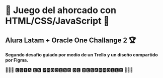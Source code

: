 # 🌟 Juego del ahorcado con HTML/CSS/JavaScript 🌟

## Alura Latam + Oracle One Challange 2 🏆

**Segundo desafío guiado por medio de un Trello y un diseño compartido por Figma.** 


🚧🚧🚧 🅴🆂🆃🅰 🅴🅽 🅿🆁🅾🅲🅴🆂🅾 🅳🅴 🅳🅴🆂🅰🆁🆁🅾🅻🅻🅾 🚧🚧🚧
